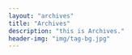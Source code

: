 ```yaml
---
layout: "archives"
title: "Archives"
description: "this is Archives."
header-img: "img/tag-bg.jpg"
---
```


